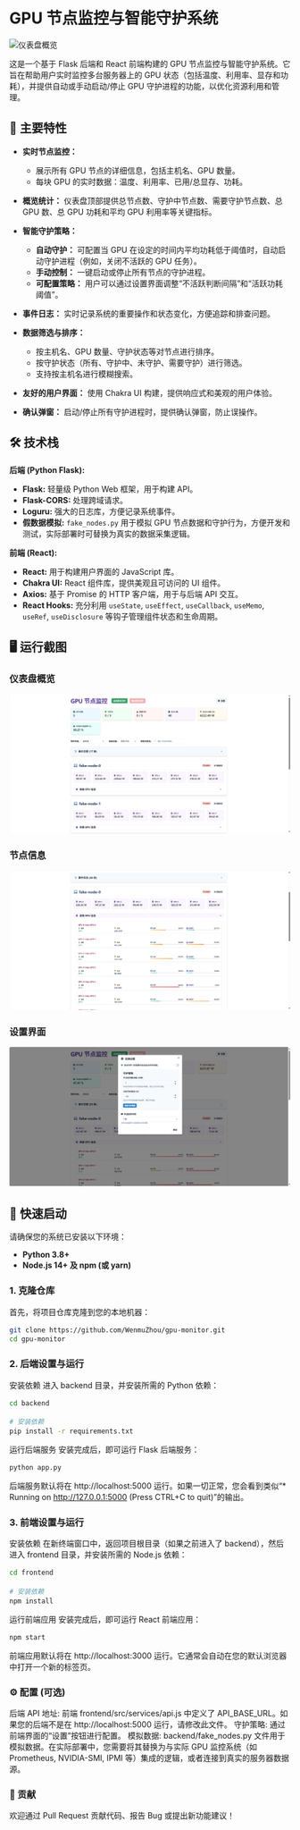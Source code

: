 # GPU 节点监控与智能守护系统

![仪表盘概览](屏幕截图_25-5-2025_145954_localhost.jpeg)

这是一个基于 Flask 后端和 React 前端构建的 GPU 节点监控与智能守护系统。它旨在帮助用户实时监控多台服务器上的 GPU 状态（包括温度、利用率、显存和功耗），并提供自动或手动启动/停止 GPU 守护进程的功能，以优化资源利用和管理。

## 🚀 主要特性

* **实时节点监控：**

    * 展示所有 GPU 节点的详细信息，包括主机名、GPU 数量。
    * 每块 GPU 的实时数据：温度、利用率、已用/总显存、功耗。
* **概览统计：** 仪表盘顶部提供总节点数、守护中节点数、需要守护节点数、总 GPU 数、总 GPU 功耗和平均 GPU 利用率等关键指标。
* **智能守护策略：**

    * **自动守护：** 可配置当 GPU 在设定的时间内平均功耗低于阈值时，自动启动守护进程（例如，关闭不活跃的 GPU 任务）。
    * **手动控制：** 一键启动或停止所有节点的守护进程。
    * **可配置策略：** 用户可以通过设置界面调整“不活跃判断间隔”和“活跃功耗阈值”。
* **事件日志：** 实时记录系统的重要操作和状态变化，方便追踪和排查问题。
* **数据筛选与排序：**

    * 按主机名、GPU 数量、守护状态等对节点进行排序。
    * 按守护状态（所有、守护中、未守护、需要守护）进行筛选。
    * 支持按主机名进行模糊搜索。
* **友好的用户界面：** 使用 Chakra UI 构建，提供响应式和美观的用户体验。
* **确认弹窗：** 启动/停止所有守护进程时，提供确认弹窗，防止误操作。

## 🛠️ 技术栈

**后端 (Python Flask):**

* **Flask:** 轻量级 Python Web 框架，用于构建 API。
* **Flask-CORS:** 处理跨域请求。
* **Loguru:** 强大的日志库，方便记录系统事件。
* **假数据模拟:** `fake_nodes.py` 用于模拟 GPU 节点数据和守护行为，方便开发和测试，实际部署时可替换为真实的数据采集逻辑。

**前端 (React):**

* **React:** 用于构建用户界面的 JavaScript 库。
* **Chakra UI:** React 组件库，提供美观且可访问的 UI 组件。
* **Axios:** 基于 Promise 的 HTTP 客户端，用于与后端 API 交互。
* **React Hooks:** 充分利用 `useState`, `useEffect`, `useCallback`, `useMemo`, `useRef`, `useDisclosure` 等钩子管理组件状态和生命周期。

## 🖥️ 运行截图

### 仪表盘概览

![仪表盘概览](images/zhuye.png)


### 节点信息

![设置界面](images/node.png)

### 设置界面

![确认弹窗](images/setting.png)

## 🚀 快速启动

请确保您的系统已安装以下环境：

* **Python 3.8+**
* **Node.js 14+ 及 npm (或 yarn)**

### 1. 克隆仓库

首先，将项目仓库克隆到您的本地机器：

```bash
git clone https://github.com/WenmuZhou/gpu-monitor.git
cd gpu-monitor
```

### 2. 后端设置与运行
安装依赖
进入 backend 目录，并安装所需的 Python 依赖：

```bash
cd backend

# 安装依赖
pip install -r requirements.txt
```

运行后端服务
安装完成后，即可运行 Flask 后端服务：

```bash
python app.py
```

后端服务默认将在 http://localhost:5000 运行。如果一切正常，您会看到类似“* Running on http://127.0.0.1:5000 (Press CTRL+C to quit)”的输出。

### 3. 前端设置与运行
安装依赖
在新终端窗口中，返回项目根目录（如果之前进入了 backend），然后进入 frontend 目录，并安装所需的 Node.js 依赖：

```bash
cd frontend

# 安装依赖
npm install
```

运行前端应用
安装完成后，即可运行 React 前端应用：

```bash
npm start
```

前端应用默认将在 http://localhost:3000 运行。它通常会自动在您的默认浏览器中打开一个新的标签页。

### ⚙️ 配置 (可选)
后端 API 地址: 前端 frontend/src/services/api.js 中定义了 API_BASE_URL。如果您的后端不是在 http://localhost:5000 运行，请修改此文件。
守护策略: 通过前端界面的“设置”按钮进行配置。
模拟数据: backend/fake_nodes.py 文件用于模拟数据。在实际部署中，您需要将其替换为与实际 GPU 监控系统（如 Prometheus, NVIDIA-SMI, IPMI 等）集成的逻辑，或者连接到真实的服务器数据源。

### 🤝 贡献
欢迎通过 Pull Request 贡献代码、报告 Bug 或提出新功能建议！
